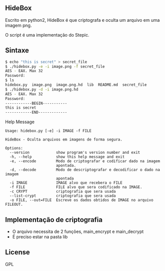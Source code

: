 ## HideBox
Escrito em python2, HideBox é que criptografa e oculta um arquivo em uma imagem png.

O script é uma implementação do Stepic.
## Sintaxe
```sh
$ echo "this is secret" > secret_file
$ ./hidebox.py -e -i image.png -f secret_file 
AES - EAX. Max 32
Password:
$ ls
hidebox.py  image.png  image.png.hd  lib  README.md  secret_file
$ ./hidebox.py -d -i image.png.hd
AES - EAX. Max 32 
Password: 
------------BEGIN-----------
this is secret
------------END-------------
```
Help Message
```
Usage: hidebox.py [-e] -i IMAGE -f FILE

HideBox - Oculta arquivos em imagens de forma segura.

Options:
  --version            show program's version number and exit
  -h, --help           show this help message and exit
  -e, --encode         Modo de criptografar e codificar dado na imagem
                       apontada.
  -d, --decode         Modo de descriptografar e decodificar o dado na imagem
                       apontada
  -i IMAGE             IMAGE alvo que recebera o FILE
  -f FILE              FILE alvo que sera codificado na IMAGE.
  -c CRYPT             criptografia que sera usada
  --list-crypt         criptografia que sera usada
  -o FILE, --out=FILE  Escreve os dados obtidos de IMAGE no arquivo FILEOUT.
  ```
## Implementação de criptografia
- O arquivo necessita de 2 funções, main_encrypt e main_decrypt
- É preciso estar na pasta lib
## License
GPL
